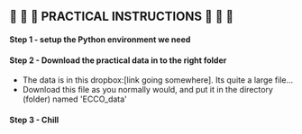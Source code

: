 ## 🌊 🌊 🌊 PRACTICAL INSTRUCTIONS 🌊 🌊 🌊

#### Step 1 - setup the Python environment we need

#### Step 2 - Download the practical data in to the right folder

- The data is in this dropbox:[link going somewhere]. Its quite a large file...
- Download this file as you normally would, and put it in the directory (folder) named
'ECCO_data' 

#### Step 3 - Chill